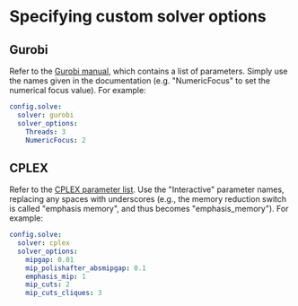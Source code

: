 # Specifying custom solver options

## Gurobi

Refer to the [Gurobi manual](https://www.gurobi.com/documentation/), which contains a list of parameters.
Simply use the names given in the documentation (e.g. "NumericFocus" to set the numerical focus value).
For example:

```yaml
config.solve:
  solver: gurobi
  solver_options:
    Threads: 3
    NumericFocus: 2
```

## CPLEX

Refer to the [CPLEX parameter list](https://www.ibm.com/docs/en/icos/22.1.1?topic=cplex-list-parameters).
Use the "Interactive" parameter names, replacing any spaces with underscores (e.g., the memory reduction switch is called "emphasis memory", and thus becomes "emphasis_memory").
For example:

```yaml
config.solve:
  solver: cplex
  solver_options:
    mipgap: 0.01
    mip_polishafter_absmipgap: 0.1
    emphasis_mip: 1
    mip_cuts: 2
    mip_cuts_cliques: 3
```
